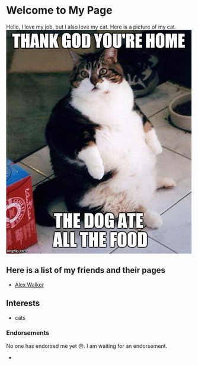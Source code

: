 # Welcome to My Page

Hello, I love my job, but I also love my cat. Here is a picture of my cat.
![](/images/cat.jpg)

## Here is a list of my friends and their pages

* [Alex Walker](/git-tutorial/alex.html)

## Interests

* cats

### Endorsements

No one has endorsed me yet 😞. I am waiting for an endorsement.

*